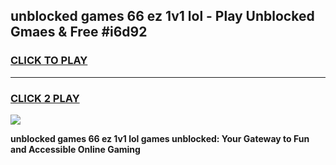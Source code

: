 
## unblocked games 66 ez 1v1 lol - Play Unblocked Gmaes & Free #i6d92
<h3>
<a href="https://news.freeplayer.one?title=unblocked_games_66_ez_1v1_lol&ref=03M">CLICK TO PLAY</a></h3>
<hr>

<h3>
<a href="https://news.freeplayer.one?title=unblocked_games_66_ez_1v1_lol&ref=03M">CLICK 2 PLAY</a>
  
</h3>

<a href="https://news.freeplayer.one?title=unblocked_games_66_ez_1v1_lol&ref=03M"><img src="https://clearcache.store/games.png"></a>


**unblocked games 66 ez 1v1 lol games unblocked: Your Gateway to Fun and Accessible Online Gaming**

